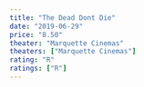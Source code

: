 ```yaml
---
title: "The Dead Dont Die"
date: "2019-06-29"
price: "8.50"
theater: "Marquette Cinemas"
theaters: ["Marquette Cinemas"]
rating: "R"
ratings: ["R"]
---
```

